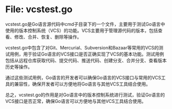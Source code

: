 # File: vcstest.go

vcstest.go是Go语言源代码中cmd子目录下的一个文件，主要用于测试Go语言中使用的版本控制系统（VCS）的功能。VCS主要用于管理源代码的版本，包括查看、修改、合并、恢复、删除等操作。

vcstest.go中包含了对Git、Mercurial、Subversion和Bazaar等常用的VCS的测试用例，用于验证Go语言的VCS接口是否正确实现了VCS的基本功能。测试用例包括从远程仓库获取代码、提交代码、推送代码、创建分支、合并分支、查看版本历史等操作。

通过这些测试用例，Go语言的开发者可以确保Go语言的VCS接口与常用的VCS工具的兼容性，确保开发者可以方便地将Go语言与其他VCS工具结合使用。

总之，vcstest.go的作用是对Go语言中的版本控制系统进行测试，验证Go语言的VCS接口是否正常，确保Go语言可以方便地与其他VCS工具结合使用。

